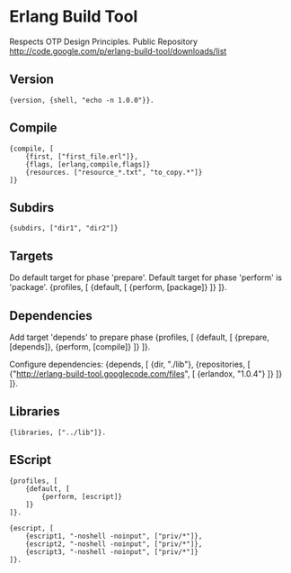Erlang Build Tool
=================
Respects OTP Design Principles.
Public Repository http://code.google.com/p/erlang-build-tool/downloads/list

Version
-------
    {version, {shell, "echo -n 1.0.0"}}.

Compile
-------
    {compile, [
        {first, ["first_file.erl"]},
        {flags, [erlang,compile,flags]}
        {resources. ["resource_*.txt", "to_copy.*"]}
    ]}

Subdirs
-------
    {subdirs, ["dir1", "dir2"]}

Targets
-------
Do default target for phase 'prepare'. Default target for phase 'perform'
is 'package'.
    {profiles, [
        {default, [
            {perform, [package]}
        ]}
    ]}.

Dependencies
------------
Add target 'depends' to prepare phase
    {profiles, [
        {default, [
            {prepare, [depends]},
            {perform, [compile]}
        ]}
    ]}.

Configure dependencies:
    {depends, [
        {dir, "./lib"},
        {repositories, [
            {"http://erlang-build-tool.googlecode.com/files", [
                {erlandox, "1.0.4"}
            ]}
        ]}
    ]}.

Libraries
---------
    {libraries, ["../lib"]}.

EScript
-------
    {profiles, [
        {default, [
            {perform, [escript]}
        ]}
    ]}.

    {escript, [
        {escript1, "-noshell -noinput", ["priv/*"]},
        {escript2, "-noshell -noinput", ["priv/*"]},
        {escript3, "-noshell -noinput", ["priv/*"]}
    ]}.

